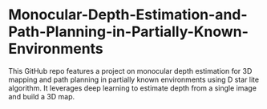 # Monocular-Depth-Estimation-and-Path-Planning-in-Partially-Known-Environments
This GitHub repo features a project on monocular depth estimation for 3D mapping and path planning in partially known environments using D star lite algorithm. It leverages deep learning to estimate depth from a single image and build a 3D map. 
